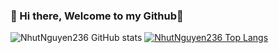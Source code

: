 ### 👋 Hi there, Welcome to my Github👋

![NhutNguyen236 GitHub stats](https://github-readme-stats.vercel.app/api?username=NhutNguyen236&show_icons=true&theme=synthwave)
[![NhutNguyen236 Top Langs](https://github-readme-stats.vercel.app/api/top-langs/?username=NhutNguyen236&layout=compact)](https://github.com/anuraghazra/github-readme-stats)


<!--
**NhutNguyen236/NhutNguyen236** is a ✨ _special_ ✨ repository because its `README.md` (this file) appears on your GitHub profile.

Here are some ideas to get you started:

- 🔭 I’m currently working on ...
- 🌱 I’m currently learning ...
- 👯 I’m looking to collaborate on ...
- 🤔 I’m looking for help with ...
- 💬 Ask me about ...
- 📫 How to reach me: ...
- 😄 Pronouns: ...
- ⚡ Fun fact: ...
-->
